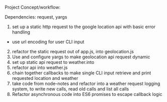 Project Concept/workflow:

Dependencies: request, yargs

1. set up a static http request to the google location api with basic error handling
- use url encoding for user CLI input
2. refactor the static request out of app.js, into geolocation.js
3. Use and configure yargs to make geolocation api request dynamic
4. set up static api request to weather.into
5. refactor api into weather.js
6. chain together callbacks to make single CLI input retrieve and print requested location and weather
7. take code from node-notes and refactor into a weather request logging system, to write new calls, read old calls and list all calls
8. Refactor asynchronous code into ES6 promises to escape callback logic